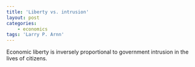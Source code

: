 ```yaml
---
title: 'Liberty vs. intrusion'
layout: post
categories:
    - economics
tags: 'Larry P. Arnn'
---
```


Economic liberty is inversely proportional to government intrusion in the lives of citizens.